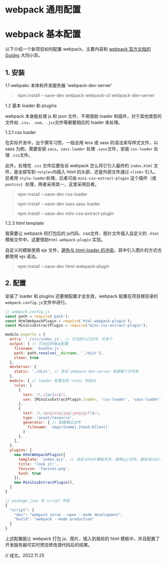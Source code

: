 # webpack 通用配置

# webpack 基本配置

以下介绍一个新项目如何配置 webpack，主要内容和 [webpack 官方文档的 Guides](https://webpack.js.org/guides/getting-started/) 大同小异。

## 1. 安装

1.1  webpakc 本体和开发服务器 'webpack-dev-server'

> npm install --save-dev webpack webpack-cli webpack-dev-server

1.2 基本 loader 和 plugins

webpack 本身能处理 js 和 json 文件，不用借助 loader 和插件，对于其他类型的文件如 `.css`、`.vue`、`.jsx`文件等都要相应的 loader 来处理。

1.2.1 css loader

在实际开发中，出于撰写习惯，一般会用 less 或 sass 的语法来写样式文件，以 sass 为例，需要安装 `sass`，`sass-loader` 处理 `.sass`文件，安装 `css-loader` 处理 `.css`文件。

此外，处理完 `.css` 文件后要告诉 webpack 怎么将它引入最终的 `index.html` 文件，是全部写到 `<style>`内插入 html 的头部，还是外部文件通过 `<link>` 引入。前者用 `style-loader`处理，后者可由 `mini-css-extract-plugin` 这个插件（或 `postcss`）处理，两者采用其一，这里采用后者。

> npm install --save-dev css-loader

> npm install --save-dev sass sass-loader

> npm install --save-dev mini-css-extract-plugin


1.2.3 html template

我需要让 webpack 将打包后的 js代码、css文件、图片文件插入自定义的 `.html` 模板文件中，这要借助`html-webpack-plugin` 实现。

自定义的模板使用 ejs 文件，[避免与 html-loader 的冲突](https://github.com/kaivin/webpack4.x/blob/master/README/18%EF%BC%9Ahtml-loader%E4%B8%8EHtmlWebpackPlugin%E7%9A%84%E5%86%B2%E7%AA%81.md)，其中引入图片的方式也都使用 ejs 语法。

> npm install --save-dev html-webpack-plugin

##  2. 配置

安装了 loader 和 plugins 还要做配置才会生效，webpack 配置在项目根目录的 `webpack.config.js`文件中进行。

```js
// webpack.config.js
const path = require('path');
const HtmlWebpackPlugin = require('html-webpack-plugin');
const MiniCssExtractPlugin = require("mini-css-extract-plugin");

module.exports = {
  entry: './src/index.js', // 打包的入口文件，可多个
  output: { // 打包后的输出配置
    filename: 'bundle.js',
    path: path.resolve(__dirname, './dist'),
    clean: true
  },
  devServer: {
    static: './dist', // 告诉 webpack-dev-server 观察哪个文件夹
  },
  module: { // loader 配置写到 rules 字段内
    rules: [
      {
        test: /\.s[ac]ss$/i,
        use: [MiniCssExtractPlugin.loader, 'css-loader', 'sass-loader'],
      },
      {
        test: /\.(png|svg|jpg|jpeg|gif)$/i,
        type: 'asset/resource',
        generator: { // 配置输出文件
          filename: 'imgs/[name].[hash:6][ext]'
        }
      },
    ],
  },
  plugins: [
    new HtmlWebpackPlugin({ 
      template: 'index.ejs', // 自定义html模板文件，使用ejs文件，避免与html-loader冲突
      title: 'Cook it!',
      favicon: 'favicon.png',
      hash: true
    }),
    new MiniCssExtractPlugin(),
  ]
}

// package.json 的 script 字段
{
  "script": {
    "dev": "webpack serve --open --mode development",
    "build": "webpack --mode production"
  }
}
```

上述配置能让 webpack 打包 js、图片，插入到我给的 html 模板中，并且配置了开发服务器可实时预览修改源代码后的结果。

// 成文。2022.11.25